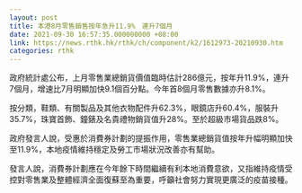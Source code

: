 ```yaml
---
layout: post
title: 本港8月零售銷售按年急升11.9%　連升7個月
date: 2021-09-30 16:57:35.000000000 +08:00
link: https://news.rthk.hk/rthk/ch/component/k2/1612973-20210930.htm
categories: rthk
---
```


政府統計處公布，上月零售業總銷貨價值臨時估計286億元，按年升11.9%，連升7個月，增速比7月明顯加快9.1個百分點。今年首8個月零售數據亦升8.1%。

按分類，鞋類、有關製品及其他衣物配件升62.3%，眼鏡店升60.4%，服裝升35.7%，珠寶首飾、鐘錶及名貴禮物銷貨值升28%。至於超級市場貨品跌8%。

政府發言人說，受惠於消費券計劃的提振作用，零售業總銷貨值按年升幅明顯加快至11.9%，本地疫情維持穩定及勞工市場狀況改善亦有幫助。

發言人說，消費券計劃應在今年餘下時間繼續有利本地消費意欲，又指維持疫情受控對零售業及整體經濟全面復蘇至為重要，呼籲社會努力實現更廣泛的疫苗接種。
